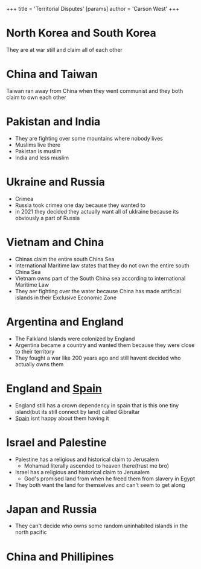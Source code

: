 +++
 title = 'Territorial Disputes'
[params]
	author = 'Carson West'
+++
# North Korea and South Korea
They are at war still and claim all of each other
# China and Taiwan
Taiwan ran away from China when they went communist and they both claim to own each other
# Pakistan and India
- They are fighting over some mountains where nobody lives
- Muslims live there
- Pakistan is muslim
- India and less muslim
# Ukraine and Russia
- Crimea
- Russia took crimea one day because they wanted to
- in 2021 they decided they actually want all of uklraine because its obviously a part of Russia
# Vietnam and China
- Chinas claim the entire south China Sea
- International Maritime law states that they do not own the entire south China Sea
- Vietnam owns part of the South China sea according to international Maritime Law
- They aer fighting over the water because China has made artificial islands in their Exclusive Economic Zone
# Argentina and England
- The Falkland Islands were colonized by England
- Argentina became a country and wanted them because they were close to their territory 
- They fought a war like 200 years ago and still havent decided who actually owns them
# England and [Spain](./../spain/)
- England still has a crown dependency in spain that is this one tiny island(but its still connect by land) called Gibraltar
- [Spain](./../spain/) isnt happy about them having it
# Israel and Palestine
- Palestine has a religious and historical claim to Jerusalem
	- Mohamad literally ascended to heaven there(trust me bro)
- Israel has a religious and historical claim to Jerusalem
	- God's promised land from when he freed them from slavery in Egypt
- They both want the land for themselves and can't seem to get along
# Japan and Russia
- They can't decide who owns some random uninhabited islands in the north pacific
# China and Phillipines